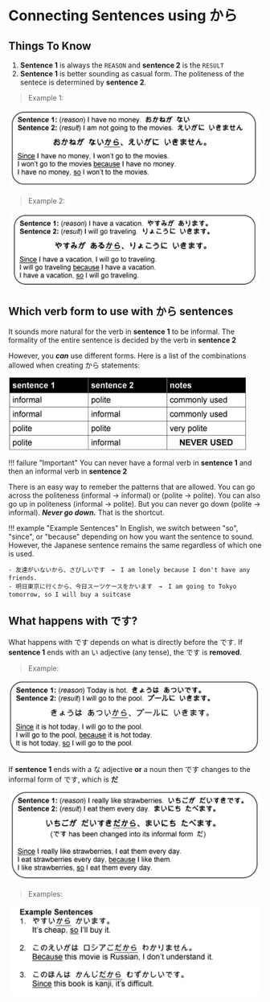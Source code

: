 # Connecting Sentences using から

## Things To Know

1. **Sentence 1** is always the `REASON` and **sentence 2** is the `RESULT`
2. **Sentence 1** is better sounding as casual form. The politeness of the sentece is determined by **sentence 2**.

> Example 1:

![から Example](../../../assets/images/examples/から-ex.png)

> Example 2:

![から Example 2](../../../assets/images/examples/から-ex2.png)

## Which verb form to use with から sentences

It sounds more natural for the verb in **sentence 1** to be informal. The formality of the entire sentence is decided by the verb in **sentence 2**

However, you _**can**_ use different forms. Here is a list of the combinations allowed when creating から statements:

![から forms](../../../assets/images/から-forms.png)

!!! failure "Important"
    You can never have a formal verb in **sentence 1** and then an informal verb in **sentence 2**

There is an easy way to remeber the patterns that are allowed. You can go across the politeness (informal → informal) or (polite → polite). You can also go up in politeness (informal → polite). But you can never go down (polite → informal). _**Never go down.**_ That is the shortcut.

!!! example "Example Sentences"
    In English, we switch between "so", "since", or "because" depending on how you want the sentence to sound. However, the Japanese sentence remains the same regardless of which one is used. 

    - 友達がいないから、さびしいです　→　I am lonely because I don't have any friends.
    - 明日東京に行くから、今日スーツケースをかいます　→　I am going to Tokyo tomorrow, so I will buy a suitcase

## What happens with です?

What happens with です depends on what is directly before the です. If **sentence 1** ends with an い adjective (any tense), the です is **removed**.

> Example:

![から-ですい](../../../assets/images/examples/から-ですい.png)

If **sentence 1** ends with a な adjective **or** a noun then です changes to the informal form of です, which is **だ**

![から-ですな](../../../assets/images/examples/から-ですな.png)

> Examples:

![から-です EX](../../../assets/images/examples/から-です-ex.png)